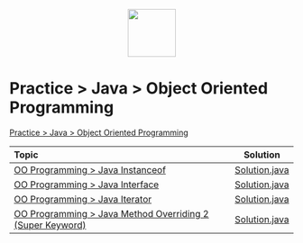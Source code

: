 <p align="center">
    <a href="https://www.hackerrank.com/MagicDude4Eva">
        <img height="85" src="https://d3keuzeb2crhkn.cloudfront.net/hackerrank/assets/styleguide/logo_wordmark-f5c5eb61ab0a154c3ed9eda24d0b9e31.svg">
    </a>
</p>


# Practice > Java > Object Oriented Programming
<a href="https://www.hackerrank.com/domains/java?filters%5Bsubdomains%5D%5B%5D=oop">Practice > Java > Object Oriented Programming</a>

| Topic                                                                                                                                            |                                                                                   Solution                                                                                  |
|:-------------------------------------------------------------------------------------------------------------------------------------------------|:---------------------------------------------------------------------------------------------------------------------------------------------------------------------------:|
|[OO Programming > Java Instanceof](https://www.hackerrank.com/challenges/java-instanceof-keyword/problem)                                         |[Solution.java](https://github.com/magicdude4eva/HackerRank/blob/master/src/practice/java/objectorientedprogramming/javainstanceofkeyword/InstanceOFTutorial.java)           |
|[OO Programming > Java Interface](https://www.hackerrank.com/challenges/java-interface/problem)                                                   |[Solution.java](https://github.com/magicdude4eva/HackerRank/blob/master/src/practice/java/objectorientedprogramming/javainterface/Solution.java)                             |
|[OO Programming > Java Iterator](https://www.hackerrank.com/challenges/java-iterator/problem)                                                     |[Solution.java](https://github.com/magicdude4eva/HackerRank/blob/master/src/practice/java/objectorientedprogramming/javaiterator/Main.java)                                  |
|[OO Programming > Java Method Overriding 2 (Super Keyword)](https://www.hackerrank.com/challenges/java-method-overriding-2-super-keyword/problem) |[Solution.java](https://github.com/magicdude4eva/HackerRank/blob/master/src/practice/java/objectorientedprogramming/javamethodoverriding2/Solution.java)                     |

